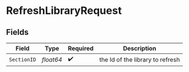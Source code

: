 # RefreshLibraryRequest


## Fields

| Field                            | Type                             | Required                         | Description                      |
| -------------------------------- | -------------------------------- | -------------------------------- | -------------------------------- |
| `SectionID`                      | *float64*                        | :heavy_check_mark:               | the Id of the library to refresh |